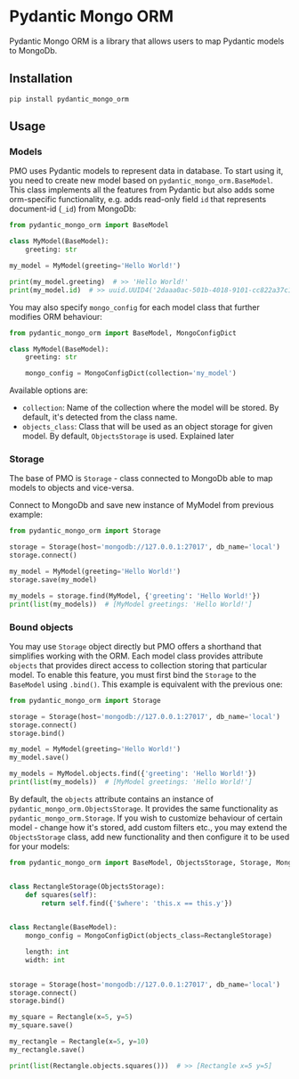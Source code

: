 # Pydantic Mongo ORM

Pydantic Mongo ORM is a library that allows users to map Pydantic models to MongoDb.

## Installation
```pip install pydantic_mongo_orm```

## Usage

### Models

PMO uses Pydantic models to represent data in database. To start using it, you need to create new model based on
`pydantic_mongo_orm.BaseModel`. This class implements all the features from Pydantic but also adds some
orm-specific functionality, e.g. adds read-only field `id` that represents document-id (`_id`) from MongoDb:

```python
from pydantic_mongo_orm import BaseModel

class MyModel(BaseModel):
    greeting: str

my_model = MyModel(greeting='Hello World!')

print(my_model.greeting)  # >> 'Hello World!'
print(my_model.id)  # >> uuid.UUID4('2daaa0ac-501b-4018-9101-cc822a37c1a1')
```

You may also specify `mongo_config` for each model class that further modifies ORM behaviour:

```python
from pydantic_mongo_orm import BaseModel, MongoConfigDict

class MyModel(BaseModel):
    greeting: str

    mongo_config = MongoConfigDict(collection='my_model')
```

Available options are:
- `collection`: Name of the collection where the model will be stored. By default, it's detected from the class
    name.
- `objects_class`: Class that will be used as an object storage for given model. By default, `ObjectsStorage` is
    used. Explained later 


### Storage

The base of PMO is `Storage` - class connected to MongoDb able to map models to objects and vice-versa.

Connect to MongoDb and save new instance of MyModel from previous example:

```python
from pydantic_mongo_orm import Storage

storage = Storage(host='mongodb://127.0.0.1:27017', db_name='local')
storage.connect()

my_model = MyModel(greeting='Hello World!')
storage.save(my_model)

my_models = storage.find(MyModel, {'greeting': 'Hello World!'})
print(list(my_models))  # [MyModel greetings: 'Hello World!']
```

### Bound objects
You may use `Storage` object directly but PMO offers a shorthand that simplifies working with the ORM. Each
model class provides attribute `objects` that provides direct access to collection storing that particular model.
To enable this feature, you must first bind the `Storage` to the `BaseModel` using `.bind()`. This example is
equivalent with the previous one:

```python
from pydantic_mongo_orm import Storage

storage = Storage(host='mongodb://127.0.0.1:27017', db_name='local')
storage.connect()
storage.bind()

my_model = MyModel(greeting='Hello World!')
my_model.save()

my_models = MyModel.objects.find({'greeting': 'Hello World!'})
print(list(my_models))  # [MyModel greetings: 'Hello World!']
```

By default, the `objects` attribute contains an instance of `pydantic_mongo_orm.ObjectsStorage`. It provides the
same functionality as `pydantic_mongo_orm.Storage`. If you wish to customize behaviour of certain model - change
how it's stored, add custom filters etc., you may extend the `ObjectsStorage` class, add new functionality and
then configure it to be used for your models:

```python
from pydantic_mongo_orm import BaseModel, ObjectsStorage, Storage, MongoConfigDict


class RectangleStorage(ObjectsStorage):
    def squares(self):
        return self.find({'$where': 'this.x == this.y'})

    
class Rectangle(BaseModel):
    mongo_config = MongoConfigDict(objects_class=RectangleStorage)

    length: int
    width: int

    
storage = Storage(host='mongodb://127.0.0.1:27017', db_name='local')
storage.connect()
storage.bind()

my_square = Rectangle(x=5, y=5)
my_square.save()

my_rectangle = Rectangle(x=5, y=10)
my_rectangle.save()

print(list(Rectangle.objects.squares()))  # >> [Rectangle x=5 y=5]
```